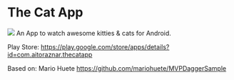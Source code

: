 # The Cat App

![]("https://lh3.googleusercontent.com/b4GgeMSnki6D0CXvK7qQzBG9UeftozBm9u2UZiw2Q2uWYhWzyj665TAkjWEhjOnvhg=w120-rw)
An App to watch awesome kitties & cats for Android.


Play Store: https://play.google.com/store/apps/details?id=com.aitoraznar.thecatapp


Based on: Mario Huete https://github.com/mariohuete/MVPDaggerSample
